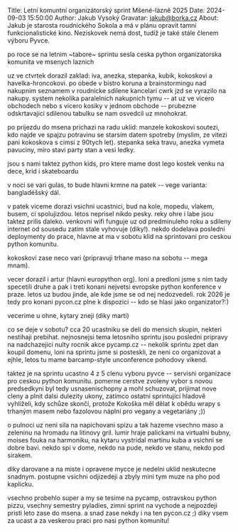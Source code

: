 Title: Letní komuntní organizátorský sprint Mšené-lázně 2025
Date: 2024-09-03 15:50:00
Author: Jakub Vysoký
Gravatar: jakub@borka.cz
About: Jakub je starosta roudnického Sokola a má v plánu opravit tamní funkcionalistické kino. Neziskovek nemá dost, tudíž je také stále členem výboru Pyvce.

po roce se na letnim ~tabore~ sprintu sesla ceska python organizatorska komunita ve msenych laznich

uz ve ctvrtek dorazil zaklad: iva, anezka, stepanka, kubik, kokoskovi a havelka-hroncokovi.
po obede v bistro koruna a brainstormingu nad nakupnim seznamem v roudnicke sdilene kancelari cwrk jzd se vyrazilo na nakupy.
system nekolika paralelnich nakupnich tymu -- at uz ve vicero obchodech nebo s vicero kosiky v jednom obchode --
prubezne odskrtavajici sdilenou tabulku se nam osvedcil uz mnohokrat.

po prijezdu do msena prichazi na radu uklid: manzele kokoskovi soutezi, kdo najde ve spajzu potravinu se starsim datem spotreby (myslim, ze vitezi pani kokoskova s cimsi z 90tych let).
stepanka seka travu, anezka vymeta pavuciny, miro stavi party stan a vesi ledky.

jsou s nami taktez python kids, pro ktere mame dost lego kostek venku na dece, krid i skateboardu

v noci se vari gulas, to bude hlavni krmne na patek -- vege varianta: bangladéšský dál.

v patek viceme dorazi vsichni ucastnici, bud na kole, mopedu, vlakem, busem, ci spolujizdou. letos neprisel nikdo pesky. reky ohre i labe jsou taktez prilis daleko.
venkovni wifi funguje uz od predminuleho roku a sdileny internet od sousedu zatim stale vyhovuje (diky!).
nekdo dodelava posledni deploymenty do prace, hlavne at ma v sobotu klid na sprintovani pro ceskou python komunitu.

kokoskovi zase neco vari (pripravuji trhane maso na sobotu -- mega mnam).

vecer dorazil i artur (hlavni europython org). loni a predloni jsme s nim tady specetili druhe a pak i treti konani nejvetsi evropske python konference v praze.
letos uz budou jinde, ale kde jsme se od nej nedozvedeli.
rok 2026 je tedy pro konani pycon.cz plne k dispozici -- kdo se hlasi jako organizator?:)

vecerime u ohne, kytary zneji (diky marti)

co se deje v sobotu? cca 20 ucastniku se deli do mensich skupin, nekteri nestihaji prebihat. nejnosnejsi tema letosniho sprintu jsou posledni pripravy na nadchazejici nulty rocnik akce pycamp.cz
-- nekolik sprintu zpet dan koupil domenu, loni na sprintu jsme si posteskli, ze neni co organizovat a ejhle, letos tu mame barcamp-style unconference pohodovy vikend.

taktez je na sprintu ucastno 4 z 5 clenu vyboru pyvce -- servisni organizace pro ceskou python komunitu.
pomerne cerstve zvoleny vybor s novou predsedkyni byl tedy usnasenischopny a mohl schuzovat, prijimat nove cleny a plnit dalsi dulezity ukony,
zatímco ostatní sprintující hladově vyhlíželi, kdy schůze skončí, protože Kokoška měl dělat k obědu wrapy s trhaným masem nebo fazolovou náplní pro vegany a vegetariány ;))

o pulnoci uz neni sila na napichovani spizu a tak hazeme vsechno maso a zeleninu na hromadu na litinovy gril.
lumir hraje palickami na virtualni bubny, moises fouka na harmoniku, na kytaru vystridal martinu kuba a vsichni se dobre bavi.
nekdo spi v dome, nekdo na pude, nekdo ve stanu, nekdo pod sirakem.

diky darovane a na miste i opravene mycce je nedelni uklid neskutecne snadnym. postupne vsichni odjizedeji a zbyly mini tym muze na pho pod kaplicku.

vsechno probehlo super a my se tesime na pycamp, ostravskou python pizzu, vsechny semestry pyladies, zimni sprint na vychode a nejpozdeji pristi leto zase do msena.
a snad zase nekdy i na ten pycon.cz ;)
diky vsem za ucast a za veskerou praci pro nasi python komunitu!
